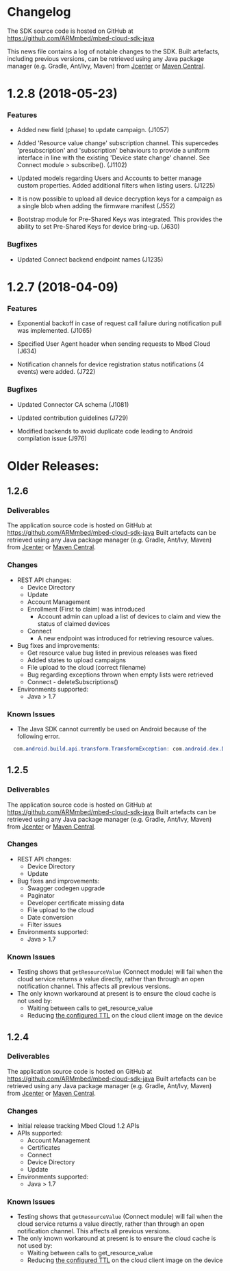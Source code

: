 # Changelog

The SDK source code is hosted on GitHub at https://github.com/ARMmbed/mbed-cloud-sdk-java

This news file contains a log of notable changes to the SDK. Built artefacts, including previous versions, can be retrieved using any Java package manager (e.g. Gradle, Ant/Ivy, Maven) from [Jcenter](https://bintray.com/armmbed/mbed-cloud-sdk) or [Maven Central](https://mvnrepository.com/artifact/com.arm.mbed.cloud.sdk/mbed-cloud-sdk).

[//]: # (begin_release_notes)

1.2.8 (2018-05-23)
==================

### Features

- Added new field (phase) to update campaign. (J1057)

- Added 'Resource value change' subscription channel. This supercedes
  'presubscription' and 'subscription' behaviours to provide a uniform
  interface in line with the existing 'Device state change' channel. See
  Connect module > subscribe(). (J1102)

- Updated models regarding Users and Accounts to better manage custom
  properties. Added additional filters when listing users. (J1225)

- It is now possible to upload all device decryption keys for a campaign as a
  single blob when adding the firmware manifest (J552)

- Bootstrap module for Pre-Shared Keys was integrated. This provides the
  ability to set Pre-Shared Keys for device bring-up. (J630)

### Bugfixes

- Updated Connect backend endpoint names (J1235)


1.2.7 (2018-04-09)
==================

### Features

- Exponential backoff in case of request call failure during notification pull
  was implemented. (J1065)

- Specified User Agent header when sending requests to Mbed Cloud (J634)

- Notification channels for device registration status notifications (4 events)
  were added. (J722)

### Bugfixes

- Updated Connector CA schema (J1081)

- Updated contribution guidelines (J729)

- Modified backends to avoid duplicate code leading to Android compilation
  issue (J976)


# Older Releases:

## 1.2.6

### Deliverables
The application source code is hosted on GitHub at https://github.com/ARMmbed/mbed-cloud-sdk-java
Built artefacts can be retrieved using any Java package manager (e.g. Gradle, Ant/Ivy, Maven) from [Jcenter](https://bintray.com/armmbed/mbed-cloud-sdk) or [Maven Central](https://mvnrepository.com/artifact/com.arm.mbed.cloud.sdk/mbed-cloud-sdk).

### Changes
- REST API changes:
  - Device Directory
  - Update
  - Account Management
  - Enrollment (First to claim) was introduced
    - Account admin can upload a list of devices to claim and view the status of claimed devices
  - Connect
    - A new endpoint was introduced for retrieving resource values.
- Bug fixes and improvements:
  - Get resource value bug listed in previous releases was fixed
  - Added states to upload campaigns
  - File upload to the cloud (correct filename)
  - Bug regarding exceptions thrown when empty lists were retrieved
  - Connect - deleteSubscriptions()
- Environments supported:
  - Java > 1.7

### Known Issues
- The Java SDK cannot currently be used on Android because of the following error.
```java
  com.android.build.api.transform.TransformException: com.android.dex.DexException: Multiple dex files define Lcom/arm/mbed/cloud/sdk/internal/JSON$1;
```
## 1.2.5

### Deliverables
The application source code is hosted on GitHub at https://github.com/ARMmbed/mbed-cloud-sdk-java
Built artefacts can be retrieved using any Java package manager (e.g. Gradle, Ant/Ivy, Maven) from [Jcenter](https://bintray.com/armmbed/mbed-cloud-sdk) or [Maven Central](https://mvnrepository.com/artifact/com.arm.mbed.cloud.sdk/mbed-cloud-sdk).

### Changes
- REST API changes:
  - Device Directory
  - Update
- Bug fixes and improvements:
  - Swagger codegen upgrade
  - Paginator
  - Developer certificate missing data
  - File upload to the cloud
  - Date conversion
  - Filter issues
- Environments supported:
  - Java > 1.7

### Known Issues
- Testing shows that `getResourceValue` (Connect module) will fail
when the cloud service returns a value directly, rather than
through an open notification channel. This affects all previous versions.
- The only known workaround at present is to ensure the cloud cache is not used by:
  - Waiting between calls to get_resource_value
  - Reducing [the configured TTL](https://cloud.mbed.com/docs/latest/collecting/handle-resources.html#working-with-the-server-cache) on the cloud client image on the device

## 1.2.4

### Deliverables
The application source code is hosted on GitHub at https://github.com/ARMmbed/mbed-cloud-sdk-java
Built artefacts can be retrieved using any Java package manager (e.g. Gradle, Ant/Ivy, Maven) from [Jcenter](https://bintray.com/armmbed/mbed-cloud-sdk) or [Maven Central](https://mvnrepository.com/artifact/com.arm.mbed.cloud.sdk/mbed-cloud-sdk).

### Changes
- Initial release tracking Mbed Cloud 1.2 APIs
- APIs supported:
  - Account Management
  - Certificates
  - Connect
  - Device Directory
  - Update
- Environments supported:
  - Java > 1.7

### Known Issues
- Testing shows that `getResourceValue` (Connect module) will fail
when the cloud service returns a value directly, rather than
through an open notification channel. This affects all previous versions.
- The only known workaround at present is to ensure the cloud cache is not used by:
  - Waiting between calls to get_resource_value
  - Reducing [the configured TTL](https://cloud.mbed.com/docs/latest/collecting/handle-resources.html#working-with-the-server-cache) on the cloud client image on the device